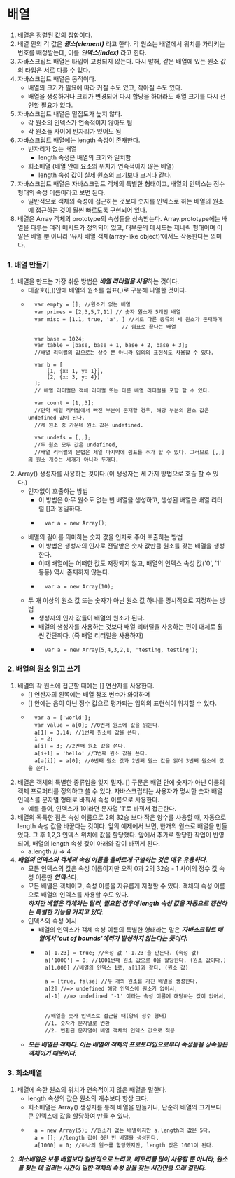 # 배열
1. 배열은 정렬된 값의 집합이다.
2. 배열 안의 각 값은 ***원소(element)*** 라고 한다. 각 원소는 배열에서 위치를 가리키는 번호를 배정받는데, 이를 ***인덱스(index)*** 라고 한다.
3. 자바스크립트 배열은 타입이 고정되지 않는다. 다시 말해, 같은 배열에 있는 원소 값의 타입은 서로 다를 수 있다.
4. 자바스크립트 배열은 동적이다.
    - 배열의 크기가 필요에 따라 커질 수도 있고, 작아질 수도 있다.
    - 배열을 생성하거나 크리가 변경되어 다시 할당을 하더라도 배열 크기를 다시 선언할 필요가 없다.
5. 자바스크립트 내열은 밀집도가 높지 않다.
    - 각 원소의 인덱스가 연속적이지 않아도 됨
    - 각 원소들 사이에 빈자리가 있어도 됨
6. 자바스크립트 배열에는 length 속성이 존재한다.
    - 빈자리가 없는 배열
        - length 속성은 배열의 크기와 일치함
    - 희소배열 (배열 안에 요소의 위치가 연속적이지 않는 배열)
        - length 속성 값이 실제 원소의 크기보다 크거나 같다.
7. 자바스크립트 배열은 자바스크립트 객체의 특별한 형태이고, 배열의 인덱스는 정수 형태의 속성 이름이라고 보면 된다.
    - 일반적으로 객체의 속성에 접근하는 것보다 숫자를 인덱스로 하는 배열의 원소에 접근하는 것이 훨씬 빠르도록 구현되어 있다.
8. 배열은 Array 객체의 prototype의 속성들을 상속받는다. Array.prototype에는 배열을 다루는 여러 메서드가 정의되어 있고, 대부분의 메서드는 제네릭 형태이며 이 말은 배열 뿐 아니라 '유사 배열 객체(array-like object)'에서도 작동한다는 의미다.

### 1. 배열 만들기
1. 배열을 만드는 가장 쉬운 방법은 ***배열 리터럴을 사용***하는 것이다.
    - 대괄호([,])안에 배열의 원소를 쉼표(,)로 구분해 나열한 것이다.
    - ```
        var empty = []; //원소가 없는 배열
        var primes = [2,3,5,7,11] // 숫자 원소가 5개인 배열
        var misc = [1.1, true, 'a', ] //서로 다른 종류의 세 원소가 존재하며
                                    // 쉼표로 끝나는 배열
        
        var base = 1024;
        var table = [base, base + 1, base + 2, base + 3];
        //배열 리터럴의 값으로는 상수 뿐 아니라 임의의 표현식도 사용할 수 있다.
        
        var b = [
            [1, {x: 1, y: 1}],
            [2, {x: 3, y: 4}]
        ];
        // 배열 리터럴은 객체 리터럴 또는 다른 배열 리터럴을 포함 할 수 있다.

        var count = [1,,3];
        //만약 배열 리터럴에서 빠진 부분이 존재할 경우, 해당 부분의 원소 값은 undefined 값이 된다.
        //세 원소 중 가운데 원소 값은 undefined.

        var undefs = [,,];
        //두 원소 모두 값은 undefined,
        //배열 리터럴의 문법은 제일 마지막에 쉼표를 추가 할 수 있다. 그러므로 [,,]의 원소 개수는 세개가 아니라 두개다.
        ```
2. Array() 생성자를 사용하는 것이다.(이 생성자는 세 가지 방법으로 호출 할 수 있다.)
    - 인자없이 호출하는 방법
        - 이 방법은 아무 원소도 없는 빈 배열을 생성하고, 생성된 배열은 배열 리터럴 []과 동일하다.
        - ```
            var a = new Array();
            ```
    - 배열의 길이를 의미하는 숫자 값을 인자로 주어 호출하는 방법
        - 이 방법은 생성자의 인자로 전달받은 숫자 값만큼 원소를 갖는 배열을 생성한다.
        - 이때 배열에는 어떠한 값도 저장되지 않고, 배열의 인덱스 속성 값('0', '1' 등등) 역시 존재하지 않는다.
        - ```
            var a = new Array(10);
            ```
    - 두 개 이상의 원소 값 또는 숫자가 아닌 원소 값 하나를 명시적으로 지정하는 방법
        - 생성자의 인자 값들이 배열의 원소가 된다.
        - 배열의 생성자를 사용하는 것보다 배열 리터럴을 사용하는 편이 대체로 훨씬 간단하다. (즉 배열 리터럴을 사용하자)
        - ```
            var a = new Array(5,4,3,2,1, 'testing, testing');
            ```

### 2. 배열의 원소 읽고 쓰기
1. 배열의 각 원소에 접근할 때에는 [] 연산자를 사용한다.
    - [] 연산자의 왼쪽에는 배열 참조 변수가 와야하며
    - [] 안에는 음이 아닌 정수 값으로 평가되는 임의의 표현식이 위치할 수 있다.
    - ```
        var a = ['world'];
        var value = a[0]; //0번째 원소에 값을 읽는다.
        a[1] = 3.14; //1번째 원소에 값을 쓴다.
        i = 2;
        a[i] = 3; //2번째 원소 값을 쓴다.
        a[i+1] = 'hello' //3번째 원소 값을 쓴다.
        a[a[i]] = a[0]; //0번째 원소 값과 2번째 원소 값을 읽어 3번째 원소에 값을 쓴다.
        ```
2. 배열은 객체의 특별한 종류임을 잊지 말자. [] 구문은 배열 안에 숫자가 아닌 이름의 객체 프로퍼티를 정의하고 쓸 수 있다. 자바스크립티는 사용자가 명시한 숫자 배열 인덱스를 문자열 형태로 바꿔서 속성 이름으로 사용한다.
    - 예를 들어, 인덱스가 1이라면 문자열 '1'로 바꿔서 접근한다.
3. 배열의 독특한 점은 속성 이름으로 2의 32승 보다 작은 양수를 사용할 때, 자동으로 length 속성 값을 바꾼다는 것이다. 앞의 예제에서 보면, 한개의 원소로 배열을 만들었다. 그 후 1,2,3 인덱스 위치에 값을 할당했다. 앞에서 추가로 할당한 작업이 반영되어, 배열의 length 속성 값이 아래와 같이 바뀌게 된다.
    - a.length // => 4
4. ***배열의 인덱스와 객체의 속성 이름을 올바르게 구별하는 것은 매우 유용하다.***
    - 모든 인덱스의 값은 속성 이름이지만 오직 0과 2의 32승 - 1 사이의 정수 값 속성 이름만 ***인덱스***다.
    - 모든 배열은 객체이고, 속성 이름을 자유롭게 지정할 수 있다. 객체의 속성 이름으로 배열의 인덱스를 사용할 수도 있다.     
    ***하지만 배열은 객체와는 달리, 필요한 경우에 length 속성 값을 자동으로 갱신하는 특별한 기능을 가지고 있다.***
    - 인덱스와 속성 예시
        - 배열의 인덱스가 객체 속성 이름의 특별한 형태라는 말은 ***자바스크립트 배열에서 'out of bounds'에러가 발생하지 않는다는 뜻이다.***
        - ```
            a[-1.23] = true; //속성 값 '-1.23'을 만든다. (속성 값)
            a['1000'] = 0; //1001번째 원소 값으로 0을 할당한다. (원소 값이다.)
            a[1.000] //배열의 인덱스 1로, a[1]과 같다. (원소 값)

            a = [true, false] //두 개의 원소를 가진 배열을 생성한다.
            a[2] //=> undefined 해당 인덱스에 원소가 없어서,
            a[-1] //=> undefined '-1' 이라는 속성 이름에 해당하는 값이 없어서,


            //배열을 숫자 인덱스로 접근할 때(양의 정수 형태)
            //1. 숫자가 문자열로 변환
            //2. 변환된 문자열이 배열 객체의 인덱스 값으로 적용
            ```
    - ***모든 배열은 객체다. 이는 배열이 객체의 프로토타입으로부터 속성들을 상속받은 객체이기 때문이다.***

### 3. 희소배열
1. 배열에 속한 원소의 위치가 연속적이지 않은 배열을 말한다.
    - length 속성의 값은 원소의 개수보다 항상 크다.
    - 희소배열은 Array() 생성자를 통해 배열을 만들거나, 단순히 배열의 크기보다 큰 인덱스에 값을 할당하여 만들 수 있다.
    - ```
        a = new Array(5); //원소가 없는 배열이지만 a.length의 값은 5다.
        a = []; //length 값이 0인 빈 배열을 생성한다.
        a[1000] = 0; //하나의 원소를 할당했지만, length 값은 1001이 된다.
        ```
2. ***희소배열은 보통 배열보다 일반적으로 느리고, 메모리를 많이 사용할 뿐 아니라, 원소를 찾는 데 걸리는 시간이 일반 객체의 속성 값을 찾는 시간만큼 오래 걸린다.***